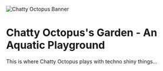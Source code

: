 ![Chatty Octopus Banner](https://garden.chattyoctopus.com/images/octopusbanner.jpg)

# Chatty Octopus's Garden - An Aquatic Playground

This is where Chatty Octopus plays with techno shiny things...
